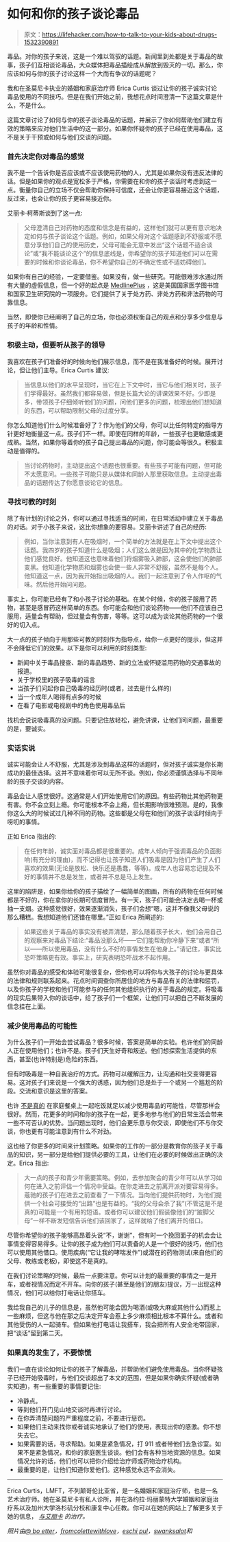 # 如何和你的孩子谈论毒品

> 原文：<https://lifehacker.com/how-to-talk-to-your-kids-about-drugs-1532390891>

毒品。对你的孩子来说，这是一个难以驾驭的话题。新闻里到处都是关于毒品的故事，孩子们互相谈论毒品，大众媒体把毒品描绘成从解放到毁灭的一切。那么，你应该如何与你的孩子讨论这样一个大而有争议的话题呢？



我和在圣莫尼卡执业的婚姻和家庭治疗师 Erica Curtis 谈过让你的孩子诚实讨论毒品使用的不同技巧。但是在我们开始之前，我想花点时间澄清一下这篇文章是什么，不是什么。

这篇文章讨论了如何与你的孩子谈论毒品的话题，并展示了你如何帮助他们建立有效的策略来应对他们生活中的这一部分。如果你怀疑你的孩子已经在使用毒品，这不是关于干预或如何与他们交谈的问题。

### 首先决定你对毒品的感觉

我不是一个告诉你是否应该或不应该使用药物的人，尤其是如果你没有违反法律的话。但是如果你的观点是宽松多于严格，你需要在和你的孩子谈话时考虑到这一点。衡量你自己的立场不仅会帮助你保持可信度，还会让你更容易接近这个话题，反过来，也会让你的孩子更容易接近你。

艾丽卡·柯蒂斯谈到了这一点:

> 父母澄清自己对药物的态度和信念是有益的，这样他们就可以更有意识地决定如何与孩子谈论这个话题。例如，如果父母对这个话题感到不舒服或不愿意分享他们自己的使用历史，父母可能会无意中发出“这个话题不适合谈论”或“我不能谈论这个”的信息底线是，你希望你的孩子知道他们可以在需要的时候和你谈论毒品，你不希望你自己的不确定性或不适妨碍他们。

如果你有自己的经验，一定要借鉴。如果没有，做一些研究。可能很难涉水通过所有大量的虚假信息，但一个好的起点是 [MedlinePlus](http://www.nlm.nih.gov/medlineplus/) ，这是美国国家医学图书馆和国家卫生研究院的一项服务。它们提供了关于处方药、非处方药和非法药物的可靠信息。

当然，即使你已经阐明了自己的立场，你也必须权衡自己的观点和分享多少信息与孩子的年龄和性情。

### 积极主动，但要听从孩子的领导

我喜欢在孩子们准备好的时候向他们展示信息，而不是在我准备好的时候。展开讨论，但让他们主导。Erica Curtis 建议:

> 当信息以他们的水平呈现时，当它在上下文中时，当它与他们相关时，孩子们学得最好。虽然我们都容易做，但是长篇大论的讲课效果不好。少即是多，带领孩子仔细倾听他们的问题，问他们更多的问题，梳理出他们想知道的东西，可以帮助限制父母的过度分享。

你怎么知道他们什么时候准备好了？作为他们的父母，你可以比任何特定的指导方针更好地衡量这一点。孩子们不一样。即使在同样的年龄，一些孩子也更敏感或更成熟。当然，如果你等着你的孩子自己提出毒品的问题，你可能会等很久。积极主动是值得的。

> 当讨论药物时，主动提出这个话题也很重要。有些孩子可能有问题，但可能不太愿意问。一些孩子可能只是从媒体和同龄人那里获取信息。主动提出毒品的话题传达了你愿意谈论它的信息。

### 寻找可教的时刻

除了有计划的讨论之外，你可以通过寻找适当的时间，在日常活动中建立关于毒品的对话。对于小孩子来说，这比你想象的要容易。艾丽卡讲述了自己的经历:

> 例如，当你注意到有人在吸烟时，一个简单的方法就是在上下文中提出这个话题。我四岁的孩子知道什么是吸烟；人们这么做是因为其中的化学物质让他们感觉良好。他知道这也意味着他们将烟雾吸入肺部，这会使他们的肺部变黑。他知道化学物质和烟雾也会使一些人非常不舒服，虽然不是每个人。他知道这一点，因为我开始指出吸烟的人。我们一起注意到了令人作呕的气味。然后他开始问问题。

事实上，你可能已经有了和小孩子讨论的基础。在某个时候，你的孩子服用了药物，甚至是感冒药这样简单的东西。你可能会和他们谈论药物——他们不应该自己服用，适量会有帮助，但过量会有伤害，等等。这可以成为谈论其他药物的一个很好的切入点。

大一点的孩子倾向于用那些可教的时刻作为指导点，给你一点更好的提示，但这并不会降低它们的效果。以下是你可以利用的时刻类型:

*   新闻中关于毒品搜查、新的毒品趋势、新的立法或怀疑滥用药物的交通事故的报道。
*   关于学校里的孩子吸毒的谣言
*   当孩子们问起你自己吸毒的经历时(或者，过去是什么样的)
*   当一个成年人喝得有点多的时候
*   在看了电影或电视剧中的角色使用毒品后

找机会说说吸毒真的没问题。只要记住放轻松，避免讲课，让他们问问题，最重要的是，要诚实。

### 实话实说

诚实可能会让人不舒服，尤其是涉及到毒品这样的话题时，但对孩子诚实是你长期成功的最佳选择。这并不意味着你可以无所不谈。例如，你必须谨慎选择与不同年龄的孩子交谈的内容。

毒品会让人感觉很好。这通常是人们开始使用它们的原因。有些药物比其他药物更有害。你不会立刻上瘾。你可能根本不会上瘾，但长期影响很难预测。是的，我像你这么大的时候试过几种不同的药物。这些都是父母在和他们的孩子谈话时倾向于唠叨的事情。

正如 Erica 指出的:

> 在任何年龄，诚实面对毒品都是很重要的。成年人倾向于强调毒品的负面影响(有充分的理由)，而不记得也让孩子知道人们吸毒是因为他们产生了人们喜欢的效果(无论是放松、快乐还是愚蠢，等等)。成年人也容易忘记提及不好的事情并不总是发生，或者并不总是马上发生。

这里的陷阱是，如果你给你的孩子描绘了一幅简单的图画，所有的药物在任何时候都是不好的，你在拿你的长期可信度冒险。有一天，孩子们可能会决定去喝一杯或抽一支烟。这种感觉很好，效果逐渐消失，孩子们会想“嗯，这并不像我父母说的那么糟糕。我想知道他们还错在哪里。”正如 Erica 所阐述的:

> 如果这些关于毒品的事实没有被弄清楚，那么随着孩子长大，他们会用自己的观察来对毒品下结论:“毒品没那么坏——它们能帮助你冷静下来”或者“所以——所以使用毒品，没有什么不好的事情发生在他身上。”请记住，事实比恐吓策略更有效。事实上，研究表明恐吓战术不起作用。

虽然你对毒品的感受和体验可能很复杂，但你也可以将你与大孩子的讨论与更具体的法律和规则联系起来。花点时间调查你所居住的地方与毒品有关的法律和惩罚，以及你孩子的学校和他们可能参与的任何其他组织执行的关于毒品的规定。将吸毒的现实后果带入你的谈话中，给了孩子们一个框架，让他们可以把自己不断发展的信念挂在上面。

### 减少使用毒品的可能性

为什么孩子们一开始会尝试毒品？很多时候，答案是简单的实验。也许他们的同龄人正在使用他们；也许不是。孩子们天生好奇和叛逆。他们想探索生活提供的东西，甚至(也许特别是)危险的东西。

但有时吸毒是一种自我治疗的方式。药物可以缓解压力，让沟通和社交变得更容易。这对孩子们来说是一个强大的诱惑，因为他们总是处于一个或另一个尴尬的阶段。交流和意识是这里的答案。

也许 [不是真的](http://healthland.time.com/2012/06/07/do-family-dinners-really-reduce-teen-drug-use/) 在家庭餐桌上一起吃饭就足以减少使用毒品的可能性，尽管那样会很好。然而，花更多的时间和你的孩子在一起，更多地参与他们的日常生活会带来一些不可否认的优势。当问题出现时，他们会更乐意与你交谈，即使他们不与你交谈，你也更有可能注意到有什么不对劲。

这也给了你更多的时间来计划策略。如果你的工作的一部分是教育你的孩子关于毒品的知识，另一部分是给他们提供必要的工具，让他们在必要的时候做出正确的决定。Erica 指出:

> 大一点的孩子和青少年需要策略。例如，去参加聚会的青少年可以从学习如何在进入之前评估一个情况中受益。在你走进去之前离开派对要容易得多。蔻驰的孩子们在进去之前查看了一下情况。当向他们提供药物时，为他们提供一个社会可接受的“出路”也是有益的。“我的父母会杀了我”(不管这是不是真的)可能是一个有用的短语。或者你可以建议他们假装像他们的“跛脚父母”一样不断发短信告诉他们该回家了，这样就给了他们离开的借口。

尽管你希望你的孩子能够高昂着头说“不，谢谢”，但有时一个挽回面子的机会会让事情变得容易得多。让你的孩子成为他们可以责备的人是一个很好的技巧，他们也可以使用其他借口。使用疾病(“它让我的哮喘发作”)或潜在的药物测试(来自他们的父母、教练或老板)，即使这不是真的。

在我们讨论策略的时候，最后一点要注意。你可以计划的最重要的事情之一是开车，或者视情况而定不开车。向你的孩子(甚至是他们的朋友)提议，万一出现这种情况，他们可以给你打电话让你搭车。

我给我自己的儿子的信息是，虽然他可能会因为喝酒(或吸大麻或其他什么)而惹上一些麻烦，但这与他在那之后决定开车会惹上多少麻烦相比根本不算什么。或者和其他受伤的人一起骑车。但如果他打电话让我搭车，我会把所有人安全地带回家，把“谈话”留到第二天。

### 如果真的发生了，不要惊慌

我们一直在谈论如何让你的孩子了解毒品，并帮助他们避免使用毒品。当你怀疑孩子已经开始吸毒时，与他们交谈超出了本文的范围，但是如果你确实怀疑(或者确实知道)，有一些重要的事情要记住:

*   冷静点。
*   等到他们开门见山地交谈时再进行讨论。
*   在你弄清楚问题的严重程度之前，不要进行惩罚。
*   如果他们主动来找你或者诚实地承认了他们的使用，表现出你的感激。你不想失去它。
*   如果需要的话，寻求帮助。如果是紧急情况，打 911 或者带他们去急诊室。如果不是紧急情况，和你的家庭医生谈谈。他们会有各种当地资源的信息。如果情况允许的话，他们也可以把你介绍给治疗师或药物治疗机构。
*   最重要的是，让他们知道你爱他们。这种感觉永远不会消失。

* * *

Erica Curtis，LMFT，不列颠哥伦比亚省，是一名婚姻和家庭治疗师，也是一名艺术治疗师。她在圣莫尼卡有私人诊所，并在洛约拉·玛丽蒙特大学婚姻和家庭治疗系以及加州大学洛杉矶分校和康复中心任教。你可以在她的网站上了解更多关于她的信息， [*与艾丽卡*](http://therapywitherica.com/about/) *的治疗。*

*照片由*[*@ bo etter*](https://secure.flickr.com/photos/jakecaptive/3205277810/sizes/z/in/photostream/)*，*[*fromcolettewithlove*](https://secure.flickr.com/photos/fromcolettewithlove/467705377/sizes/z/in/photostream/)*，*[*eschi pul*](https://secure.flickr.com/photos/eschipul/2437593805/sizes/z/in/photostream/)*，*[*swanksalot*](https://secure.flickr.com/photos/swanksalot/2236175624/sizes/z/in/photostream/)*和*